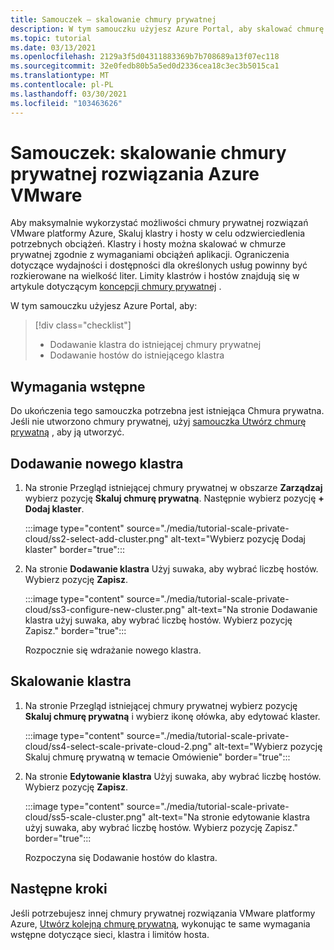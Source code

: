 ```yaml
---
title: Samouczek — skalowanie chmury prywatnej
description: W tym samouczku użyjesz Azure Portal, aby skalować chmurę prywatną rozwiązania Azure VMware.
ms.topic: tutorial
ms.date: 03/13/2021
ms.openlocfilehash: 2129a3f5d04311883369b7b708689a13f07ec118
ms.sourcegitcommit: 32e0fedb80b5a5ed0d2336cea18c3ec3b5015ca1
ms.translationtype: MT
ms.contentlocale: pl-PL
ms.lasthandoff: 03/30/2021
ms.locfileid: "103463626"
---
```

# <a name="tutorial-scale-an-azure-vmware-solution-private-cloud"></a>Samouczek: skalowanie chmury prywatnej rozwiązania Azure VMware

Aby maksymalnie wykorzystać możliwości chmury prywatnej rozwiązań VMware platformy Azure, Skaluj klastry i hosty w celu odzwierciedlenia potrzebnych obciążeń. Klastry i hosty można skalować w chmurze prywatnej zgodnie z wymaganiami obciążeń aplikacji. Ograniczenia dotyczące wydajności i dostępności dla określonych usług powinny być rozkierowane na wielkość liter. Limity klastrów i hostów znajdują się w artykule dotyczącym [koncepcji chmury prywatnej](concepts-private-clouds-clusters.md) .

W tym samouczku użyjesz Azure Portal, aby:

> [!div class="checklist"]
> * Dodawanie klastra do istniejącej chmury prywatnej
> * Dodawanie hostów do istniejącego klastra

## <a name="prerequisites"></a>Wymagania wstępne

Do ukończenia tego samouczka potrzebna jest istniejąca Chmura prywatna. Jeśli nie utworzono chmury prywatnej, użyj [samouczka Utwórz chmurę prywatną](tutorial-create-private-cloud.md) , aby ją utworzyć. 

## <a name="add-a-new-cluster"></a>Dodawanie nowego klastra

1. Na stronie Przegląd istniejącej chmury prywatnej w obszarze **Zarządzaj** wybierz pozycję **Skaluj chmurę prywatną**. Następnie wybierz pozycję **+ Dodaj klaster**.

   :::image type="content" source="./media/tutorial-scale-private-cloud/ss2-select-add-cluster.png" alt-text="Wybierz pozycję Dodaj klaster" border="true":::

1. Na stronie **Dodawanie klastra** Użyj suwaka, aby wybrać liczbę hostów. Wybierz pozycję **Zapisz**.

   :::image type="content" source="./media/tutorial-scale-private-cloud/ss3-configure-new-cluster.png" alt-text="Na stronie Dodawanie klastra użyj suwaka, aby wybrać liczbę hostów. Wybierz pozycję Zapisz." border="true":::

   Rozpocznie się wdrażanie nowego klastra.

## <a name="scale-a-cluster"></a>Skalowanie klastra 

1. Na stronie Przegląd istniejącej chmury prywatnej wybierz pozycję **Skaluj chmurę prywatną** i wybierz ikonę ołówka, aby edytować klaster.

   :::image type="content" source="./media/tutorial-scale-private-cloud/ss4-select-scale-private-cloud-2.png" alt-text="Wybierz pozycję Skaluj chmurę prywatną w temacie Omówienie" border="true":::

1. Na stronie **Edytowanie klastra** Użyj suwaka, aby wybrać liczbę hostów. Wybierz pozycję **Zapisz**.

   :::image type="content" source="./media/tutorial-scale-private-cloud/ss5-scale-cluster.png" alt-text="Na stronie edytowanie klastra użyj suwaka, aby wybrać liczbę hostów. Wybierz pozycję Zapisz." border="true":::

   Rozpoczyna się Dodawanie hostów do klastra.

## <a name="next-steps"></a>Następne kroki

Jeśli potrzebujesz innej chmury prywatnej rozwiązania VMware platformy Azure, [Utwórz kolejną chmurę prywatną](tutorial-create-private-cloud.md), wykonując te same wymagania wstępne dotyczące sieci, klastra i limitów hosta.

<!-- LINKS - external-->

<!-- LINKS - internal -->
